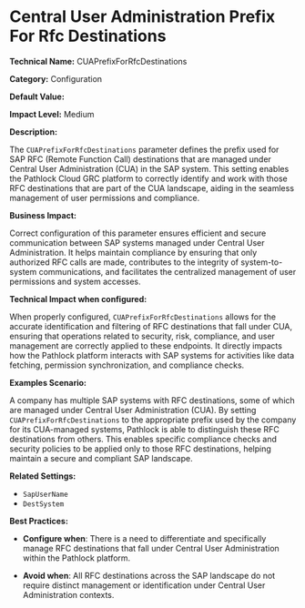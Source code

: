# Central User Administration Prefix For Rfc Destinations

**Technical Name:** CUAPrefixForRfcDestinations

**Category:** Configuration

**Default Value:**

**Impact Level:** Medium

**Description:**

The `CUAPrefixForRfcDestinations` parameter defines the prefix used for SAP RFC (Remote Function Call) destinations that are managed under Central User Administration (CUA) in the SAP system. This setting enables the Pathlock Cloud GRC platform to correctly identify and work with those RFC destinations that are part of the CUA landscape, aiding in the seamless management of user permissions and compliance.

**Business Impact:**

Correct configuration of this parameter ensures efficient and secure communication between SAP systems managed under Central User Administration. It helps maintain compliance by ensuring that only authorized RFC calls are made, contributes to the integrity of system-to-system communications, and facilitates the centralized management of user permissions and system accesses.

**Technical Impact when configured:**

When properly configured, `CUAPrefixForRfcDestinations` allows for the accurate identification and filtering of RFC destinations that fall under CUA, ensuring that operations related to security, risk, compliance, and user management are correctly applied to these endpoints. It directly impacts how the Pathlock platform interacts with SAP systems for activities like data fetching, permission synchronization, and compliance checks.

**Examples Scenario:**

A company has multiple SAP systems with RFC destinations, some of which are managed under Central User Administration (CUA). By setting `CUAPrefixForRfcDestinations` to the appropriate prefix used by the company for its CUA-managed systems, Pathlock is able to distinguish these RFC destinations from others. This enables specific compliance checks and security policies to be applied only to those RFC destinations, helping maintain a secure and compliant SAP landscape.

**Related Settings:**

- `SapUserName`
- `DestSystem`

**Best Practices:** 

- **Configure when**: There is a need to differentiate and specifically manage RFC destinations that fall under Central User Administration within the Pathlock platform.
  
- **Avoid when**: All RFC destinations across the SAP landscape do not require distinct management or identification under Central User Administration contexts.